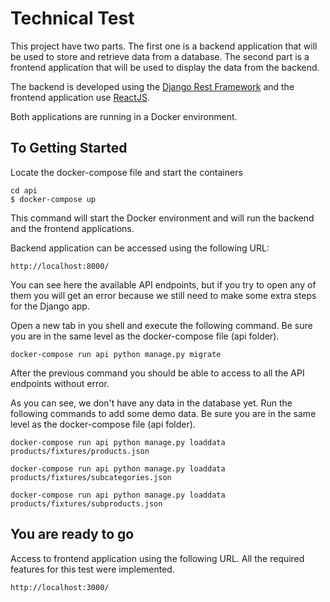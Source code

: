 # Technical Test

This project have two parts. The first one is a backend application that will be used to store and retrieve data from a database. The second part is a frontend application that will be used to display the data from the backend.

The backend is developed using the [Django Rest Framework](https://www.django-rest-framework.org/) and the frontend application use [ReactJS](https://reactjs.org/).

Both applications are running in a Docker environment.

## To Getting Started
Locate the docker-compose file and start the containers

```shell
cd api
$ docker-compose up
```
This command will start the Docker environment and will run the backend and the frontend applications.

Backend application can be accessed using the following URL:

```shell
http://localhost:8000/
```
You can see here the available API endpoints, but if you try to open any of them you will get an error because we still need to make some extra steps for the Django app. 

Open a new tab in you shell and execute the following command. Be sure you are in the same level as the docker-compose file (api folder).

```shell
docker-compose run api python manage.py migrate
```
After the previous command you should be able to access to all the API endpoints without error.

As you can see, we don't have any data in the database yet. Run the following commands to add some demo data. Be sure you are in the same level as the docker-compose file (api folder).


```shell
docker-compose run api python manage.py loaddata products/fixtures/products.json
```
```shell
docker-compose run api python manage.py loaddata products/fixtures/subcategories.json
```
```shell
docker-compose run api python manage.py loaddata products/fixtures/subproducts.json
```

## You are ready to go
Access to frontend application using the following URL. All the required features for this test were implemented.

```shell
http://localhost:3000/
```
